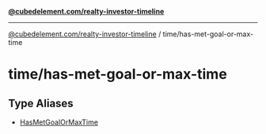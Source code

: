 [**@cubedelement.com/realty-investor-timeline**](../../index.md)

---

[@cubedelement.com/realty-investor-timeline](../../modules.md) / time/has-met-goal-or-max-time

# time/has-met-goal-or-max-time

## Type Aliases

- [HasMetGoalOrMaxTime](type-aliases/HasMetGoalOrMaxTime.md)

